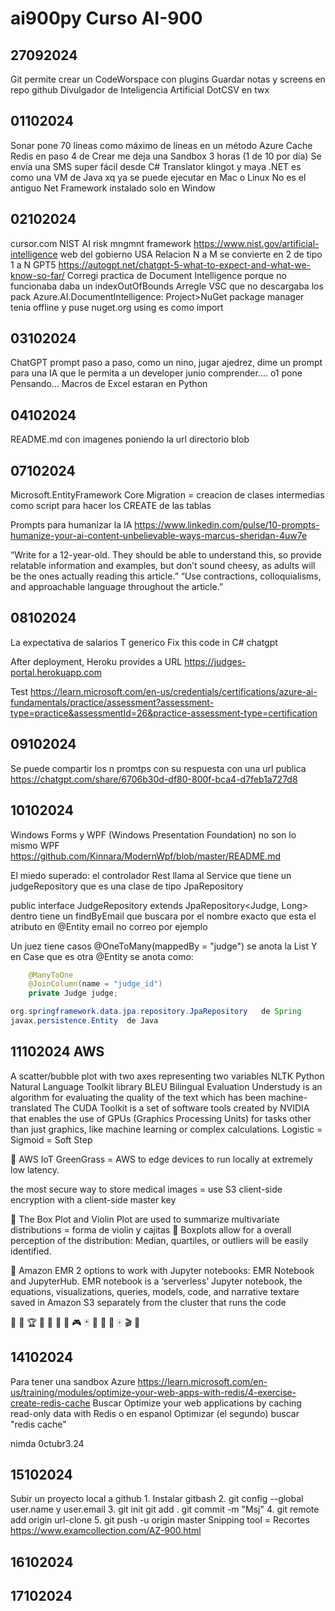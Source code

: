 # ai900py Curso AI-900

## 27092024

Git permite crear un CodeWorspace con plugins
Guardar notas y screens en repo github
Divulgador de Inteligencia Artificial DotCSV en twx

## 01102024

Sonar pone 70 lineas como máximo de líneas en un método
Azure Cache Redis en paso 4 de Crear me deja una Sandbox 3 horas (1 de 10 por día)
Se envía una SMS super fácil desde C#
Translator klingot y maya
.NET es como una VM de Java xq ya se puede ejecutar en Mac o Linux
No es el antiguo Net Framework instalado solo en Window

## 02102024

cursor.com
NIST AI risk mngmnt framework https://www.nist.gov/artificial-intelligence web del gobierno USA
Relacion N a M se convierte en 2 de tipo 1 a N
GPT5 https://autogpt.net/chatgpt-5-what-to-expect-and-what-we-know-so-far/
Corregi practica de Document Intelligence porque no funcionaba daba un indexOutOfBounds
Arregle VSC que no descargaba los pack Azure.AI.DocumentIntelligence: Project>NuGet package manager tenia offline y puse nuget.org
using es como import

## 03102024

ChatGPT prompt paso a paso, como un nino, jugar ajedrez, dime un prompt para una IA que le permita a un developer junio comprender....
o1 pone Pensando...
Macros de Excel estaran en Python

## 04102024

README.md con imagenes poniendo la url directorio blob

## 07102024

Microsoft.EntityFramework Core
Migration = creacion de clases intermedias como script para hacer los CREATE de las tablas

Prompts para humanizar la IA https://www.linkedin.com/pulse/10-prompts-humanize-your-ai-content-unbelievable-ways-marcus-sheridan-4uw7e

“Write for a 12-year-old. They should be able to understand this, so provide relatable information and examples, but don’t sound cheesy, as adults will be the ones actually reading this article.”
“Use contractions, colloquialisms, and approachable language throughout the article.”

## 08102024

La expectativa de salarios
T generico
Fix this code in C#  chatgpt

After deployment, Heroku provides a URL https://judges-portal.herokuapp.com

Test
https://learn.microsoft.com/en-us/credentials/certifications/azure-ai-fundamentals/practice/assessment?assessment-type=practice&assessmentId=26&practice-assessment-type=certification

## 09102024

Se puede compartir los n promtps con su respuesta con una url publica
https://chatgpt.com/share/6706b30d-df80-800f-bca4-d7feb1a727d8

## 10102024

Windows Forms y WPF (Windows Presentation Foundation) no son lo mismo
WPF https://github.com/Kinnara/ModernWpf/blob/master/README.md

El miedo superado: el controlador Rest llama al Service que tiene un judgeRepository que es una clase de tipo JpaRepository

public interface JudgeRepository extends JpaRepository<Judge, Long> 
dentro tiene un findByEmail que buscara por el nombre exacto que esta el atributo en @Entity
email no correo por ejemplo

Un juez tiene casos @OneToMany(mappedBy = "judge") se anota la List<Case>
Y en Case que es otra @Entity se anota como:

```java
    @ManyToOne
    @JoinColumn(name = "judge_id")
    private Judge judge;
```

```java
org.springframework.data.jpa.repository.JpaRepository   de Spring
javax.persistence.Entity  de Java
```

## 11102024 AWS

A scatter/bubble plot with two axes representing two variables
NLTK Python Natural Language Toolkit library
BLEU Bilingual Evaluation Understudy is an algorithm for evaluating the quality of the text which has been machine-translated
The CUDA Toolkit is a set of software tools created by NVIDIA that enables the use of GPUs (Graphics Processing Units) for tasks other than just graphics, like machine learning or complex calculations.
Logistic = Sigmoid = Soft Step

👾 AWS IoT GreenGrass = AWS to edge devices to run locally at extremely low latency. 

the most secure way to store medical images = use S3 client-side encryption with a client-side master key

👾 The Box Plot and Violin Plot are used to summarize multivariate distributions = forma de violin y cajitas
👾 Boxplots allow for a overall perception of the distribution: Median, quartiles, or outliers will be easily identified.

💎 Amazon EMR 2 options to work with Jupyter notebooks: EMR Notebook and JupyterHub. 
EMR notebook is a ‘serverless’ Jupyter notebook, the equations, visualizations, queries, models, code, and narrative textare saved in Amazon S3 separately from the cluster that runs the code

💎 💍 🏆 🎼 🎹 🎻 👾 🎮 🃏 🎴 🎲 🎯 🀄 🎬 📝

## 14102024
Para tener una sandbox Azure https://learn.microsoft.com/en-us/training/modules/optimize-your-web-apps-with-redis/4-exercise-create-redis-cache
Buscar Optimize your web applications by caching read-only data with Redis o en espanol Optimizar (el segundo)  buscar "redis cache"

nimda 0ctubr3.24

## 15102024
Subir un proyecto local a github   1. Instalar gitbash 2. git config --global user.name   y  user.email  3. git init   git add .   git commit -m "Msj"  4. git remote add origin url-clone  5. git push -u origin master
Snipping tool = Recortes
https://www.examcollection.com/AZ-900.html


## 16102024



## 17102024
